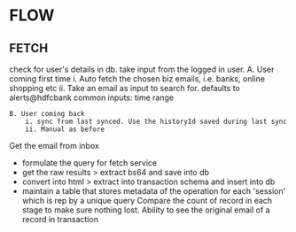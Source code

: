 # FLOW


## FETCH
check for user's details in db.
take input from the logged in user.
    A. User coming first time
        i. Auto fetch the chosen biz emails, i.e. banks, online shopping etc
        ii. Take an email as input to search for. defaults to alerts@hdfcbank
    common inputs: time range

    B. User coming back 
        i. sync from last synced. Use the historyId saved during last sync
        ii. Manual as before

Get the email from inbox 
- formulate the query for fetch service
- get the raw results > extract bs64 and save into db
- convert into html > extract into transaction schema and insert into db
- maintain a table that stores metadata of the operation for each 'session' which is rep by a unique query
    Compare the count of record in each stage to make sure nothing lost.
    Ability to see the original email of a record in transaction

